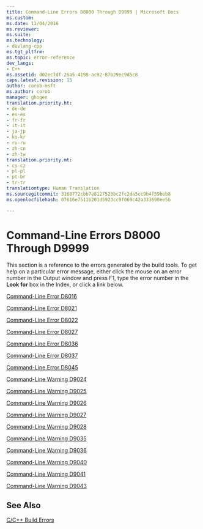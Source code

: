 ```yaml
---
title: Command-Line Errors D8000 Through D9999 | Microsoft Docs
ms.custom: 
ms.date: 11/04/2016
ms.reviewer: 
ms.suite: 
ms.technology:
- devlang-cpp
ms.tgt_pltfrm: 
ms.topic: error-reference
dev_langs:
- C++
ms.assetid: d02ec7df-26a5-4198-ac92-87b29ec9d5c8
caps.latest.revision: 15
author: corob-msft
ms.author: corob
manager: ghogen
translation.priority.ht:
- de-de
- es-es
- fr-fr
- it-it
- ja-jp
- ko-kr
- ru-ru
- zh-cn
- zh-tw
translation.priority.mt:
- cs-cz
- pl-pl
- pt-br
- tr-tr
translationtype: Human Translation
ms.sourcegitcommit: 3168772cbb7e8127523bc2fc2da5cc9b4f59beb8
ms.openlocfilehash: 07616e7511b201d5923cc9f069c42a333690ee5b

---
```

# Command-Line Errors D8000 Through D9999
This section is a reference to the errors generated by the build tools. To get help on a particular error message, either click the mouse on an error number in the Output window and press F1, type the error number in the **Look for** box in the Index, or click a link below.  
  
 [Command-Line Error D8016](../../error-messages/tool-errors/command-line-error-d8016.md)  
  
 [Command-Line Error D8021](../../error-messages/tool-errors/command-line-error-d8021.md)  
  
 [Command-Line Error D8022](../../error-messages/tool-errors/command-line-error-d8022.md)  
  
 [Command-Line Error D8027](../../error-messages/tool-errors/command-line-error-d8027.md)  
  
 [Command-Line Error D8036](../../error-messages/tool-errors/command-line-error-d8036.md)  
  
 [Command-Line Error D8037](../../error-messages/tool-errors/command-line-error-d8037.md)  
  
 [Command-Line Error D8045](../../error-messages/tool-errors/command-line-error-d8045.md)  
  
 [Command-Line Warning D9024](../../error-messages/tool-errors/command-line-warning-d9024.md)  
  
 [Command-Line Warning D9025](../../error-messages/tool-errors/command-line-warning-d9025.md)  
  
 [Command-Line Warning D9026](../../error-messages/tool-errors/command-line-warning-d9026.md)  
  
 [Command-Line Warning D9027](../../error-messages/tool-errors/command-line-warning-d9027.md)  
  
 [Command-Line Warning D9028](../../error-messages/tool-errors/command-line-warning-d9028.md)  
  
 [Command-Line Warning D9035](../../error-messages/tool-errors/command-line-warning-d9035.md)  
  
 [Command-Line Warning D9036](../../error-messages/tool-errors/command-line-warning-d9036.md)  
  
 [Command-Line Warning D9040](../../error-messages/tool-errors/command-line-warning-d9040.md)  
  
 [Command-Line Warning D9041](../../error-messages/tool-errors/command-line-warning-d9041.md)  
  
 [Command-Line Warning D9043](../../error-messages/tool-errors/command-line-warning-d9043.md)  
  
## See Also  
 [C/C++ Build Errors](../../error-messages/compiler-errors-1/c-cpp-build-errors.md)


<!--HONumber=Jan17_HO2-->


